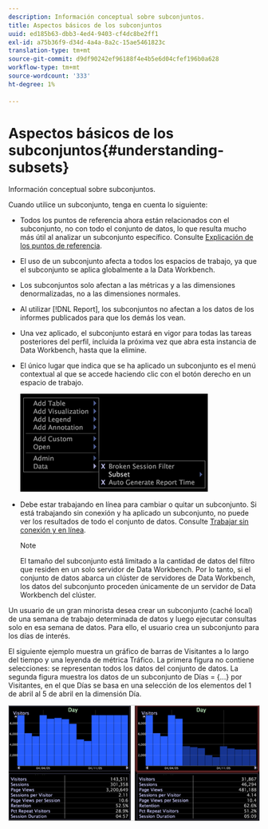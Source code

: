 ```yaml
---
description: Información conceptual sobre subconjuntos.
title: Aspectos básicos de los subconjuntos
uuid: ed185b63-dbb3-4ed4-9403-cf4dc8be2ff1
exl-id: a75b36f9-d34d-4a4a-8a2c-15ae5461823c
translation-type: tm+mt
source-git-commit: d9df90242ef96188f4e4b5e6d04cfef196b0a628
workflow-type: tm+mt
source-wordcount: '333'
ht-degree: 1%

---
```


# Aspectos básicos de los subconjuntos{#understanding-subsets}

Información conceptual sobre subconjuntos.

Cuando utilice un subconjunto, tenga en cuenta lo siguiente:

* Todos los puntos de referencia ahora están relacionados con el subconjunto, no con todo el conjunto de datos, lo que resulta mucho más útil al analizar un subconjunto específico. Consulte [Explicación de los puntos de referencia](../../../../home/c-get-started/c-vis/c-ustd-benchmks.md#concept-c7b0f4102e92458096f8c4765cbe2914).
* El uso de un subconjunto afecta a todos los espacios de trabajo, ya que el subconjunto se aplica globalmente a la Data Workbench.
* Los subconjuntos solo afectan a las métricas y a las dimensiones denormalizadas, no a las dimensiones normales.
* Al utilizar [!DNL Report], los subconjuntos no afectan a los datos de los informes publicados para que los demás los vean.
* Una vez aplicado, el subconjunto estará en vigor para todas las tareas posteriores del perfil, incluida la próxima vez que abra esta instancia de Data Workbench, hasta que la elimine.
* El único lugar que indica que se ha aplicado un subconjunto es el menú contextual al que se accede haciendo clic con el botón derecho en un espacio de trabajo.

   ![](assets/mnu_Subset.png)

* Debe estar trabajando en línea para cambiar o quitar un subconjunto. Si está trabajando sin conexión y ha aplicado un subconjunto, no puede ver los resultados de todo el conjunto de datos. Consulte [Trabajar sin conexión y en línea](../../../../home/c-get-started/c-off-on.md#concept-cef8758ede044b18b3558376c5eb9f54).

   >[!NOTE]
   >
   >El tamaño del subconjunto está limitado a la cantidad de datos del filtro que residen en un solo servidor de Data Workbench. Por lo tanto, si el conjunto de datos abarca un clúster de servidores de Data Workbench, los datos del subconjunto proceden únicamente de un servidor de Data Workbench del clúster.

Un usuario de un gran minorista desea crear un subconjunto (caché local) de una semana de trabajo determinada de datos y luego ejecutar consultas solo en esa semana de datos. Para ello, el usuario crea un subconjunto para los días de interés.

El siguiente ejemplo muestra un gráfico de barras de Visitantes a lo largo del tiempo y una leyenda de métrica Tráfico. La primera figura no contiene selecciones: se representan todos los datos del conjunto de datos. La segunda figura muestra los datos de un subconjunto de Días = {...} por Visitantes, en el que Días se basa en una selección de los elementos del 1 de abril al 5 de abril en la dimensión Día.

![](assets/client-sub1.png)
